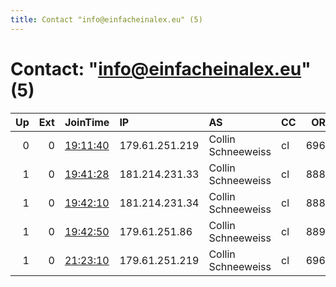 ```yaml
---
title: Contact "info@einfacheinalex.eu" (5)
---
```


# Contact: "info@einfacheinalex.eu" (5)

|   Up |   Ext | JoinTime                                                                                              | IP             | AS                 | CC   |   ORp |   Dirp | OS    | Version   | Nickname   |   eFamMembers |
|-----:|------:|:------------------------------------------------------------------------------------------------------|:---------------|:-------------------|:-----|------:|-------:|:------|:----------|:-----------|--------------:|
|    0 |     0 | [19:11:40](https://nusenu.github.io/OrNetStats/w/relay/76C2A16471DAEE81553910C7E8CF1726EE34AA77.html) | 179.61.251.219 | Collin Schneeweiss | cl   |  6969 |      0 | Linux | 0.4.6.8   | NFSGmbH    |             1 |
|    1 |     0 | [19:41:28](https://nusenu.github.io/OrNetStats/w/relay/BB5FA6B6AA999F636E869B1BC1751CB819B0FF3F.html) | 181.214.231.33 | Collin Schneeweiss | cl   |  8888 |      0 | Linux | 0.4.6.8   | NFSGmbH    |             4 |
|    1 |     0 | [19:42:10](https://nusenu.github.io/OrNetStats/w/relay/81EC4729E2E207E5D72010F34A6501FC8916BBE6.html) | 181.214.231.34 | Collin Schneeweiss | cl   |  8889 |      0 | Linux | 0.4.6.8   | NFSGmbH    |             4 |
|    1 |     0 | [19:42:50](https://nusenu.github.io/OrNetStats/w/relay/DFD555E140C2CB76691C2C61F820F8A25DEAF927.html) | 179.61.251.86  | Collin Schneeweiss | cl   |  8899 |      0 | Linux | 0.4.6.8   | NFSGmbH    |             4 |
|    1 |     0 | [21:23:10](https://nusenu.github.io/OrNetStats/w/relay/E2E6CC03B85AD991AAFDA4B4E659A7F575AD04FB.html) | 179.61.251.219 | Collin Schneeweiss | cl   |  6969 |      0 | Linux | 0.4.6.8   | NFSGmbH    |             4 |
